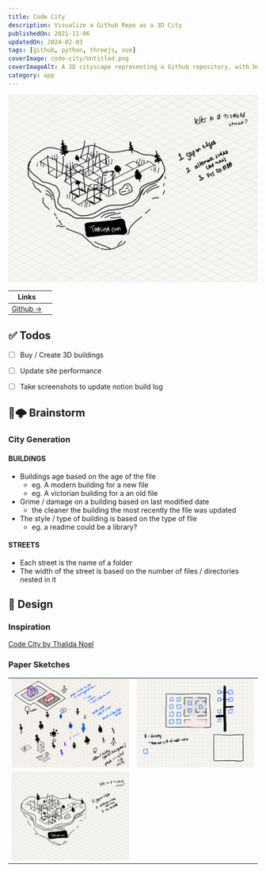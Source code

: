 ```yaml
---
title: Code City
description: Visualize a Github Repo as a 3D City
publishedOn: 2021-11-06
updatedOn: 2024-02-03
tags: [github, python, threejs, vue]
coverImage: code-city/Untitled.png
coverImageAlt: A 3D cityscape representing a Github repository, with buildings and streets
category: app
---
```


![Untitled](code-city/Untitled.png)

| Links | |
| ------ | ------- |
| [Github →](https://github.com/thalida/codecity) | |


## ✅ Todos

- [ ]  Buy / Create 3D buildings
- [ ]  Update site performance
- [ ]  Take screenshots to update notion build log


## 🧠🌩 Brainstorm


### City Generation


#### **BUILDINGS**

- Buildings age based on the age of the file
  - eg. A modern building for a new file
  - eg. A victorian building for a an old file
- Grime / damage on a building based on last modified date
  - the cleaner the building the most recently the file was updated
- The style / type of building is based on the type of file
  - eg. a readme could be a library?


#### **STREETS**

- Each street is the name of a folder
- The width of the street is based on the number of files / directories nested in it


## 🎨 Design


### Inspiration

[Code City by Thalida Noel](https://dribbble.com/thalida/collections/2030629-Code-City)


### Paper Sketches

| | |
| ------ | ------- |
| ![Paper.2020.me.52.png](code-city/Paper.2020.me.52.png) | ![Paper.codecity.14.png](code-city/Paper.codecity.14.png) |
| ![Paper.codecity.18.png](code-city/Paper.codecity.18.png) | |
